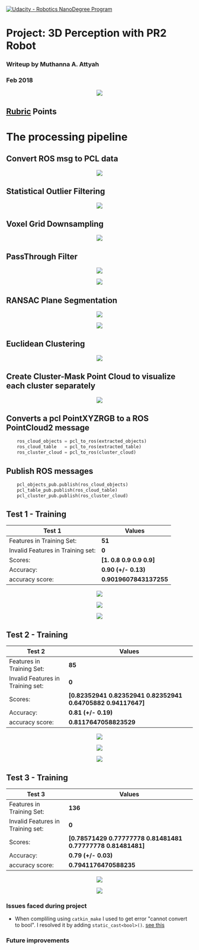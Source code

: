 [![Udacity - Robotics NanoDegree Program](https://s3-us-west-1.amazonaws.com/udacity-robotics/Extra+Images/RoboND_flag.png)](https://www.udacity.com/robotics)

# Project: 3D Perception with PR2 Robot

### Writeup by Muthanna A. Attyah
### Feb 2018
<p align="center"> <img src="./misc/pr2.png"> </p>


## [Rubric](https://review.udacity.com/#!/rubrics/1067/view) Points



# The processing pipeline

## Convert ROS msg to PCL data

<p align="center"> <img src="./misc/rviz_world_points.png"> </p>


## Statistical Outlier Filtering

<p align="center"> <img src="./misc/rviz_statstical_filter.png"> </p>

## Voxel Grid Downsampling

<p align="center"> <img src="./misc/rviz_voxel_filter.png"> </p>

## PassThrough Filter

<p align="center"> <img src="./misc/rviz_passthrough_z_filter.png"> </p>

<p align="center"> <img src="./misc/rviz_passthrough_y_filter.png"> </p>

## RANSAC Plane Segmentation

<p align="center"> <img src="./misc/rviz_RANSAC_objects.png"> </p>

<p align="center"> <img src="./misc/rviz_RANSAC_table.png"> </p>

## Euclidean Clustering

<p align="center"> <img src="./misc/rviz_euclidean_cluster.png"> </p>

## Create Cluster-Mask Point Cloud to visualize each cluster separately

<p align="center"> <img src="./misc/rviz_predicted_cluster.png"> </p>

## Converts a pcl PointXYZRGB to a ROS PointCloud2 message
```python
    ros_cloud_objects = pcl_to_ros(extracted_objects)
    ros_cloud_table   = pcl_to_ros(extracted_table)
    ros_cluster_cloud = pcl_to_ros(cluster_cloud)
```

## Publish ROS messages
```python
    pcl_objects_pub.publish(ros_cloud_objects)
    pcl_table_pub.publish(ros_cloud_table)
    pcl_cluster_pub.publish(ros_cluster_cloud)
```


## Test 1 - Training
| Test 1 | Values |
|-|-|
| Features in Training Set: | **51** |
| Invalid Features in Training set: | **0** |
| Scores: | **[1.  0.8 0.9 0.9 0.9]** |
| Accuracy: | **0.90 (+/- 0.13)** |
| accuracy score: | **0.9019607843137255** |


<p align="center"> <img src="./misc/Figure_1_test_1.png"> </p>

<p align="center"> <img src="./misc/Figure_2_test_1.png"> </p>

<p align="center"> <img src="./misc/rviz_predicted_objects_1.png"> </p>

## Test 2 - Training
| Test 2 | Values |
|-|-|
| Features in Training Set: | **85** |
| Invalid Features in Training set: | **0** |
| Scores: | **[0.82352941 0.82352941 0.82352941 0.64705882 0.94117647]** |
| Accuracy: | **0.81 (+/- 0.19)** |
| accuracy score: | **0.8117647058823529** |


<p align="center"> <img src="./misc/Figure_1_test_2.png"> </p>

<p align="center"> <img src="./misc/Figure_2_test_2.png"> </p>

<p align="center"> <img src="./misc/rviz_predicted_objects_2.png"> </p>

## Test 3 - Training
| Test 3 | Values |
|-|-|
| Features in Training Set: | **136** |
| Invalid Features in Training set: | **0** |
| Scores: | **[0.78571429 0.77777778 0.81481481 0.77777778 0.81481481]** |
| Accuracy: | **0.79 (+/- 0.03)** |
| accuracy score: | **0.7941176470588235** |



<p align="center"> <img src="./misc/Figure_1_test_3.png"> </p>

<p align="center"> <img src="./misc/Figure_2_test_3.png"> </p>


### Issues faced during project

* When compliling using `catkin_make` I used to get error "cannot convert to bool". I resolved it by adding `static_cast<bool>()`. [see this ](https://robotics.stackexchange.com/questions/14801/catkin-make-unable-to-build-and-throws-makefile138-recipe-for-target-all-fa)

### Future improvements


